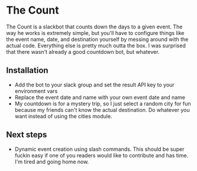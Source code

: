 # The Count

The Count is a slackbot that counts down the days to a given event. The way he works is extremely simple, but you'll have to configure things like the event name, date, and destination yourself by messing around with the actual code. Everything else is pretty much outta the box. I was surprised that there wasn't already a good countdown bot, but whatever.

## Installation

* Add the bot to your slack group and set the result API key to your environment vars
* Replace the event date and name with your own event date and name
* My countdown is for a mystery trip, so I just select a random city for fun because my friends can't know the actual destination. Do whatever you want instead of using the cities module.

## Next steps

* Dynamic event creation using slash commands. This should be super fuckin easy if one of you readers would like to contribute and has time. I'm tired and going home now.
